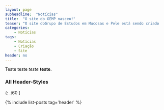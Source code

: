 ```yaml
---
layout: page
subheadline:  "Notícias"
title:  "O site do GEMP nasceu!"
teaser: "O site doGrupo de Estudos em Mucosas e Pele está sendo criado aos poucos..."
categories:
    - Notícias
tags:
    - Notícias
    - Criação
    - Site
header: no
---
```


Teste teste *teste* **teste**.


### All Header-Styles
{: .t60 }

{% include list-posts tag='header' %}
